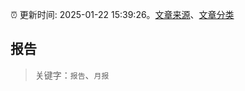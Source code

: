 :alarm_clock: 更新时间: 2025-01-22 15:39:26。[文章来源](/README.md)、[文章分类](/TAGS.md)

## 报告


> 关键字：`报告`、`月报`



